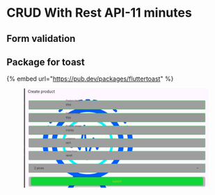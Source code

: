 # CRUD With Rest API-11 minutes

## Form validation&#x20;



## Package for toast

{% embed url="https://pub.dev/packages/fluttertoast" %}

<figure><img src="../../../.gitbook/assets/image (1) (1) (1).png" alt=""><figcaption></figcaption></figure>
